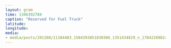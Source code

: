 ```yaml
---
layout: gram
time: 1346392784
caption: "Reserved for Fuel Truck"
latitude: 
longitude: 
media:
- media/posts/201208/11184483_1584393851830306_1351434829_n_17842289824000351.jpg
---
```

